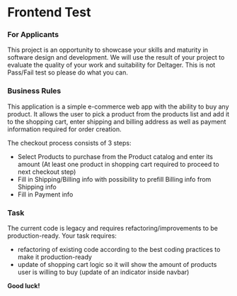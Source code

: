 # Frontend Test

### For Applicants 

This project is an opportunity to showcase your skills and maturity in software design and development.
We will use the result of your project to evaluate the quality of your work and suitability for Deltager. This is not Pass/Fail test so please do what you can.

### Business Rules

This application is a simple e-commerce web app with the ability to buy any product.
It allows the user to pick a product from the products list and add it to the shopping cart, enter shipping and billing address as well as payment information required for order creation.

The checkout process consists of 3 steps: 
- Select Products to purchase from the Product catalog and enter its amount (At least one product in shopping cart required to proceed to next checkout step)
- Fill in Shipping/Billing info with possibility to prefill Billing info from Shipping info
- Fill in Payment info

### Task

The current code is legacy and requires refactoring/improvements to be production-ready. Your task requires: 
- refactoring of existing code according to the best coding practices to make it production-ready
- update of shopping cart logic so it will show the amount of products user is willing to buy (update of an indicator inside navbar)

**Good luck!**

